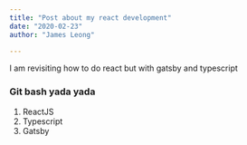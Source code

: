 ```yaml
---
title: "Post about my react development"
date: "2020-02-23"
author: "James Leong"

---
```


I am revisiting how to do react but with gatsby and typescript

### Git bash yada yada

1. ReactJS
2. Typescript
3. Gatsby